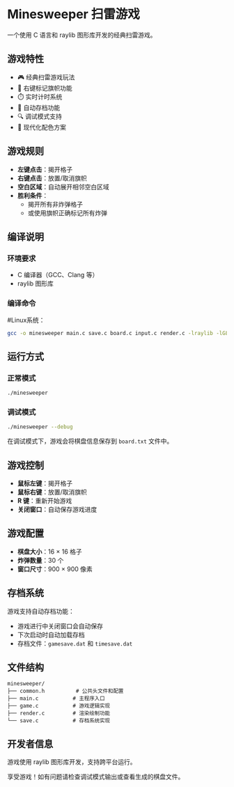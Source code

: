 # Minesweeper 扫雷游戏

一个使用 C 语言和 raylib 图形库开发的经典扫雷游戏。

## 游戏特性

- 🎮 经典扫雷游戏玩法
- 🚩 右键标记旗帜功能
- ⏱️ 实时计时系统
- 💾 自动存档功能
- 🔍 调试模式支持
- 🎨 现代化配色方案

## 游戏规则

- **左键点击**：揭开格子
- **右键点击**：放置/取消旗帜
- **空白区域**：自动展开相邻空白区域
- **胜利条件**：
  - 揭开所有非炸弹格子
  - 或使用旗帜正确标记所有炸弹

## 编译说明

### 环境要求
- C 编译器（GCC、Clang 等）
- raylib 图形库

### 编译命令
#Linux系统：
```bash
gcc -o minesweeper main.c save.c board.c input.c render.c -lraylib -lGL -lm -lpthread -ldl
```

## 运行方式

### 正常模式
```bash
./minesweeper
```

### 调试模式
```bash
./minesweeper --debug
```

在调试模式下，游戏会将棋盘信息保存到 `board.txt` 文件中。

## 游戏控制

- **鼠标左键**：揭开格子
- **鼠标右键**：放置/取消旗帜
- **R 键**：重新开始游戏
- **关闭窗口**：自动保存游戏进度

## 游戏配置

- **棋盘大小**：16 × 16 格子
- **炸弹数量**：30 个
- **窗口尺寸**：900 × 900 像素

## 存档系统

游戏支持自动存档功能：
- 游戏进行中关闭窗口会自动保存
- 下次启动时自动加载存档
- 存档文件：`gamesave.dat` 和 `timesave.dat`


## 文件结构

```
minesweeper/
├── common.h          # 公共头文件和配置
├── main.c           # 主程序入口
├── game.c           # 游戏逻辑实现
├── render.c         # 渲染绘制功能
└── save.c           # 存档系统实现
```

## 开发者信息

游戏使用 raylib 图形库开发，支持跨平台运行。

享受游戏！如有问题请检查调试模式输出或查看生成的棋盘文件。
